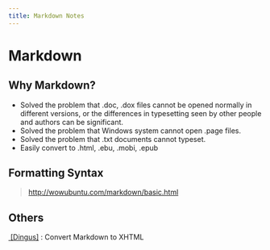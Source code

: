 ```yaml
---
title: Markdown Notes
---
```


Markdown 
==
Why Markdown?
--
* Solved the problem that .doc, .dox files cannot be opened normally in different versions, or the differences in typesetting seen by other people and authors can be significant.
* Solved the problem that Windows system cannot open .page files.
* Solved the problem that .txt documents cannot typeset.
* Easily convert to .html, .ebu, .mobi, .epub

Formatting Syntax
--
>http://wowubuntu.com/markdown/basic.html

Others
--
 [ [Dingus]](https://daringfireball.net/projects/markdown/dingus) : Convert Markdown to XHTML
